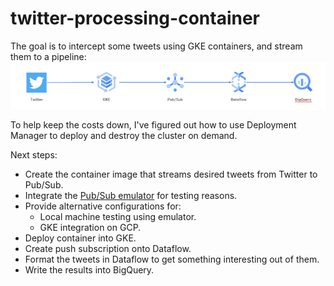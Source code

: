 # twitter-processing-container

The goal is to intercept some tweets using GKE containers, and stream them to a pipeline:
![Twitter processing architecture](architecture.png "Twitter processing architecture")

To help keep the costs down, I've figured out how to use Deployment Manager to deploy and destroy the cluster on demand.

Next steps:
* Create the container image that streams desired tweets from Twitter to Pub/Sub.
* Integrate the [Pub/Sub emulator](https://medium.com/google-cloud/things-i-wish-i-knew-about-pub-sub-part-3-b8947b49224b) for testing reasons.
* Provide alternative configurations for:
  * Local machine testing using emulator.
  * GKE integration on GCP.
* Deploy container into GKE.
* Create push subscription onto Dataflow.
* Format the tweets in Dataflow to get something interesting out of them.
* Write the results into BigQuery.
